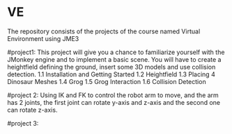 # VE
The repository consists of the projects of the course named Virtual Environment using JME3 

#project1:
This project will give you a chance to familiarize yourself with the JMonkey engine and to implement a basic scene.
You will have to create a heightfield defining the ground, insert some 3D models and use collision detection.
1.1 Installation and Getting Started
1.2 Heightfield
1.3 Placing 4 Dinosaur Meshes
1.4 Grog
1.5 Grog Interaction
1.6 Collision Detection

#project 2:
Using IK and FK to control the robot arm to move, and the arm has 2 joints, the first joint can rotate y-axis and z-axis and the second one can rotate z-axis.

#project 3:

